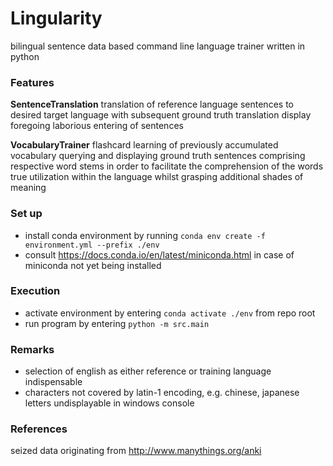 # Lingularity

bilingual sentence data based command line language trainer written in python

### Features

__SentenceTranslation__
translation of reference language sentences to desired target language with subsequent ground truth translation display foregoing laborious entering of sentences

__VocabularyTrainer__
flashcard learning of previously accumulated vocabulary querying and displaying ground truth sentences comprising respective word stems in order to facilitate the comprehension of the words true utilization within the language whilst grasping additional shades of meaning


### Set up

* install conda environment by running `conda env create -f environment.yml --prefix ./env`
* consult https://docs.conda.io/en/latest/miniconda.html in case of miniconda not yet being installed 

### Execution 

* activate environment by entering `conda activate ./env` from repo root
* run program by entering `python -m src.main` 

### Remarks

* selection of english as either reference or training language indispensable
* characters not covered by latin-1 encoding, e.g. chinese, japanese letters undisplayable in windows console 

### References

seized data originating from http://www.manythings.org/anki


